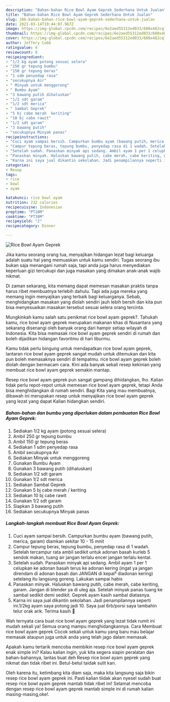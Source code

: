 ```yaml
---
description: "Bahan-bahan Rice Bowl Ayam Geprek Sederhana Untuk Jualan"
title: "Bahan-bahan Rice Bowl Ayam Geprek Sederhana Untuk Jualan"
slug: 286-bahan-bahan-rice-bowl-ayam-geprek-sederhana-untuk-jualan
date: 2021-03-14T19:44:07.967Z
image: https://img-global.cpcdn.com/recipes/6e2aed55312ed033/680x482cq70/rice-bowl-ayam-geprek-foto-resep-utama.jpg
thumbnail: https://img-global.cpcdn.com/recipes/6e2aed55312ed033/680x482cq70/rice-bowl-ayam-geprek-foto-resep-utama.jpg
cover: https://img-global.cpcdn.com/recipes/6e2aed55312ed033/680x482cq70/rice-bowl-ayam-geprek-foto-resep-utama.jpg
author: Jeffery Cobb
ratingvalue: 4
reviewcount: 8
recipeingredient:
- "1/2 kg ayam potong sesuai selera"
- "250 gr tepung bumbu"
- "150 gr tepung beras"
- "1 sdm penyedap rasa"
- "secukupnya Air"
- " Minyak untuk menggoreng"
- " Bumbu Ayam"
- "3 bawang putih dihaluskan"
- "1/2 sdt garam"
- "1/2 sdt merica"
- " Sambal Geprek"
- "5 bj cabe merah  keriting"
- "10 bj cabe rawit"
- "1/2 sdt garam"
- "3 bawang putih"
- "secukupnya Minyak panas"
recipeinstructions:
- "Cuci ayam sampai bersih. Campurkan bumbu ayam (bawang putih, merica, garam) diamkan sekitar 10 - 15 mnit"
- "Campur tepung beras, tepung bumbu, penyedap rasa di 1 wadah. Setelah tercampur rata ambil sedikit untuk adonan basah kurleb 5 sendok makan, tuang air jangan terlalu encer jangan terlalu kental."
- "Setelah sudah. Panaskan minyak api sedang. Ambil ayam 1 per 1 celupkan ke adonan basah terus ke adonan kering (ingat ya jangan direndam di adonan basah dan JANGAN di kepal² diadonan kering) setelang itu langsung goreng. Lakukan sampai habis"
- "Panaskan minyak. Haluskan bawang putih, cabe merah, cabe keriting, garam. Jangan di blender ya di uleg aja. Setelah minyak panas tuang ke sambal sedikit demi sedikit. Geprek ayam kasih sambal diatasnya."
- "Karna ini saya jual dikantin sekolahan. Jadi penampilannya seperti ini.1/2kg ayam saya potong jadi 10. Saya jual 6rb/porsi saya tambahin telur orak arik. Terima kasih 🙏"
categories:
- Resep
tags:
- rice
- bowl
- ayam

katakunci: rice bowl ayam 
nutrition: 232 calories
recipecuisine: Indonesian
preptime: "PT10M"
cooktime: "PT38M"
recipeyield: "2"
recipecategory: Dinner

---
```



![Rice Bowl Ayam Geprek](https://img-global.cpcdn.com/recipes/6e2aed55312ed033/680x482cq70/rice-bowl-ayam-geprek-foto-resep-utama.jpg)

Jika kamu seorang orang tua, menyajikan hidangan lezat bagi keluarga adalah suatu hal yang memuaskan untuk kamu sendiri. Tugas seorang ibu bukan saja menangani rumah saja, tapi anda juga harus menyediakan keperluan gizi tercukupi dan juga masakan yang dimakan anak-anak wajib nikmat.

Di zaman  sekarang, kita memang dapat memesan masakan praktis tanpa harus ribet membuatnya terlebih dahulu. Tapi ada juga mereka yang memang ingin menyajikan yang terbaik bagi keluarganya. Sebab, menghidangkan masakan yang diolah sendiri jauh lebih bersih dan kita pun bisa menyesuaikan masakan tersebut sesuai selera orang tercinta. 



Mungkinkah kamu salah satu penikmat rice bowl ayam geprek?. Tahukah kamu, rice bowl ayam geprek merupakan makanan khas di Nusantara yang sekarang disenangi oleh banyak orang dari hampir setiap wilayah di Indonesia. Kita bisa memasak rice bowl ayam geprek sendiri di rumah dan boleh dijadikan hidangan favoritmu di hari liburmu.

Kamu tidak perlu bingung untuk mendapatkan rice bowl ayam geprek, lantaran rice bowl ayam geprek sangat mudah untuk ditemukan dan kita pun boleh memasaknya sendiri di tempatmu. rice bowl ayam geprek boleh diolah dengan bermacam cara. Kini ada banyak sekali resep kekinian yang membuat rice bowl ayam geprek semakin mantap.

Resep rice bowl ayam geprek pun sangat gampang dihidangkan, lho. Kalian tidak perlu repot-repot untuk memesan rice bowl ayam geprek, tetapi Anda bisa menghidangkan di rumah sendiri. Bagi Kita yang mau membuatnya, dibawah ini merupakan resep untuk menyajikan rice bowl ayam geprek yang lezat yang dapat Kalian hidangkan sendiri.

<!--inarticleads1-->

##### Bahan-bahan dan bumbu yang diperlukan dalam pembuatan Rice Bowl Ayam Geprek:

1. Sediakan 1/2 kg ayam (potong sesuai selera)
1. Ambil 250 gr tepung bumbu
1. Ambil 150 gr tepung beras
1. Sediakan 1 sdm penyedap rasa
1. Ambil secukupnya Air
1. Sediakan  Minyak untuk menggoreng
1. Gunakan  Bumbu Ayam
1. Gunakan 3 bawang putih (dihaluskan)
1. Sediakan 1/2 sdt garam
1. Gunakan 1/2 sdt merica
1. Sediakan  Sambal Geprek
1. Gunakan 5 bj cabe merah / keriting
1. Sediakan 10 bj cabe rawit
1. Gunakan 1/2 sdt garam
1. Siapkan 3 bawang putih
1. Sediakan secukupnya Minyak panas




<!--inarticleads2-->

##### Langkah-langkah membuat Rice Bowl Ayam Geprek:

1. Cuci ayam sampai bersih. Campurkan bumbu ayam (bawang putih, merica, garam) diamkan sekitar 10 - 15 mnit
1. Campur tepung beras, tepung bumbu, penyedap rasa di 1 wadah. Setelah tercampur rata ambil sedikit untuk adonan basah kurleb 5 sendok makan, tuang air jangan terlalu encer jangan terlalu kental.
1. Setelah sudah. Panaskan minyak api sedang. Ambil ayam 1 per 1 celupkan ke adonan basah terus ke adonan kering (ingat ya jangan direndam di adonan basah dan JANGAN di kepal² diadonan kering) setelang itu langsung goreng. Lakukan sampai habis
1. Panaskan minyak. Haluskan bawang putih, cabe merah, cabe keriting, garam. Jangan di blender ya di uleg aja. Setelah minyak panas tuang ke sambal sedikit demi sedikit. Geprek ayam kasih sambal diatasnya.
1. Karna ini saya jual dikantin sekolahan. Jadi penampilannya seperti ini.1/2kg ayam saya potong jadi 10. Saya jual 6rb/porsi saya tambahin telur orak arik. Terima kasih 🙏




Wah ternyata cara buat rice bowl ayam geprek yang lezat tidak rumit ini mudah sekali ya! Semua orang mampu menghidangkannya. Cara Membuat rice bowl ayam geprek Cocok sekali untuk kamu yang baru mau belajar memasak ataupun juga untuk anda yang telah jago dalam memasak.

Apakah kamu tertarik mencoba membikin resep rice bowl ayam geprek enak simple ini? Kalau kalian ingin, yuk kita segera siapin peralatan dan bahan-bahannya, lantas buat deh Resep rice bowl ayam geprek yang nikmat dan tidak ribet ini. Betul-betul taidak sulit kan. 

Oleh karena itu, ketimbang kita diam saja, maka kita langsung saja bikin resep rice bowl ayam geprek ini. Pasti kalian tiidak akan nyesel sudah buat resep rice bowl ayam geprek mantab tidak ribet ini! Selamat mencoba dengan resep rice bowl ayam geprek mantab simple ini di rumah kalian masing-masing,oke!.

